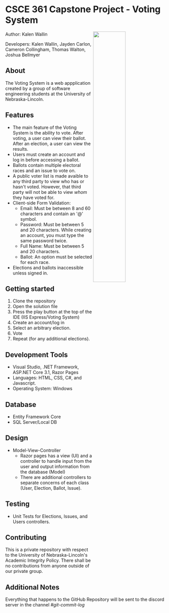 # CSCE 361 Capstone Project - Voting System
<img align="right" src="https://i.imgur.com/qQfjxe2.png" width=45% height=45%>
Author: Kalen Wallin

Developers: Kalen Wallin, Jayden Carlon, Cameron Collingham, Thomas Walton, Joshua Bellmyer

## About
The Voting System is a web appplication created by a group of software engineering students at the University of Nebraska-Lincoln.

## Features
- The main feature of the Voting System is the ability to vote. After voting, a user can view their ballot. After an election, a user can view the results.
- Users must create an account and log in before accessing a ballot.
- Ballots contain multiple electoral races and an issue to vote on.
- A public voter list is made avaible to any third party to view who has or hasn't voted. However, that third party will not be able to view *whom* they have voted for.
- Client-side Form Validation:
  - Email: Must be between 8 and 60 characters and contain an '@' symbol.
  - Password: Must be between 5 and 20 characters. While creating an account, you must type the same password twice.
  - Full Name: Must be between 5 and 20 characters.
  - Ballot: An option must be selected for each race.
- Elections and ballots inaccessible unless signed in.

## Getting started
1. Clone the repository
2. Open the solution file
3. Press the play button at the top of the IDE (IIS Express/Voting System)
4. Create an account/log in
5. Select an arbitrary election.
6. Vote
7. Repeat (for any additional elections).

## Development Tools
- Visual Studio, .NET Framework, ASP.NET Core 3.1, Razor Pages
- Languages: HTML, CSS, C#, and Javascript.
- Operating System: Windows

## Database
- Entity Framework Core
- SQL Server/Local DB

## Design
- Model-View-Controller
  - Razor pages has a view (UI) and a controller to handle input from the user and output information from the database (Model)
  - There are additional controllers to separate concerns of each class (User, Election, Ballot, Issue).

## Testing
- Unit Tests for Elections, Issues, and Users controllers.

## Contributing
This is a private repository with respect to the University of Nebraska-Lincoln's Academic Integrity Policy. There shall be no contributions from anyone outside of our private group.

## Additional Notes
Everything that happens to the GitHub Repository will be sent to the discord server in the channel *#git-commit-log*
